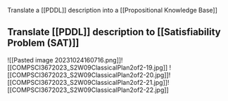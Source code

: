Translate a [[PDDL]] description into a [[Propositional Knowledge Base]]

## Translate [[PDDL]] description to [[Satisfiability Problem (SAT)]]
![[Pasted image 20231024160716.png]]![[COMPSCI3672023_S2W09ClassicalPlan2of2-19.jpg]]
![[COMPSCI3672023_S2W09ClassicalPlan2of2-20.jpg]]![[COMPSCI3672023_S2W09ClassicalPlan2of2-21.jpg]]![[COMPSCI3672023_S2W09ClassicalPlan2of2-22.jpg]]